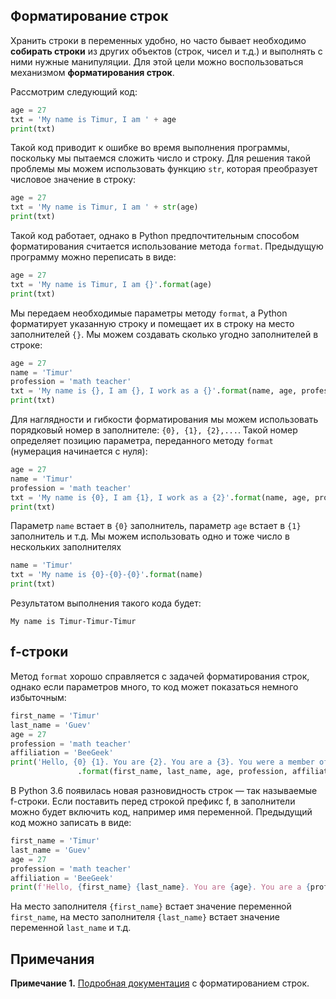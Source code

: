## Форматирование строк

Хранить строки в переменных удобно, но часто бывает необходимо **собирать строки** из других объектов (строк, чисел и т.д.) и выполнять с ними нужные манипуляции. Для этой цели можно воспользоваться механизмом **форматирования строк**.

Рассмотрим следующий код:

```python
age = 27
txt = 'My name is Timur, I am ' + age
print(txt)
```

Такой код приводит к ошибке во время выполнения программы, поскольку мы пытаемся сложить число и строку. Для решения такой проблемы мы можем использовать функцию `str`, которая преобразует числовое значение в строку:

```python
age = 27
txt = 'My name is Timur, I am ' + str(age)
print(txt)
```

Такой код работает, однако в Python предпочтительным способом форматирования считается использование метода `format`. Предыдущую программу можно переписать в виде:

```python
age = 27
txt = 'My name is Timur, I am {}'.format(age)
print(txt)
```

Мы передаем необходимые параметры методу `format`, а Python форматирует указанную строку и помещает их в строку на место заполнителей `{}`. Мы можем создавать сколько угодно заполнителей в строке:

```python
age = 27
name = 'Timur'
profession = 'math teacher'
txt = 'My name is {}, I am {}, I work as a {}'.format(name, age, profession)
print(txt)
```

Для наглядности и гибкости форматирования мы можем использовать порядковый номер в заполнителе: `{0}, {1}, {2},...`. Такой номер определяет позицию параметра, переданного методу `format` (нумерация начинается с нуля):

```python
age = 27
name = 'Timur'
profession = 'math teacher'
txt = 'My name is {0}, I am {1}, I work as a {2}'.format(name, age, profession)
print(txt)
```

Параметр `name` встает в `{0}` заполнитель, параметр `age` встает в `{1}` заполнитель и т.д. Мы можем использовать одно и тоже число в нескольких заполнителях

```python
name = 'Timur'
txt = 'My name is {0}-{0}-{0}'.format(name)
print(txt)
```

Результатом выполнения такого кода будет:

```no-highlight
My name is Timur-Timur-Timur 
```

## f-строки

Метод `format` хорошо справляется с задачей форматирования строк, однако если параметров много, то код может показаться немного избыточным:

```python
first_name = 'Timur'
last_name = 'Guev'
age = 27
profession = 'math teacher'
affiliation = 'BeeGeek'
print('Hello, {0} {1}. You are {2}. You are a {3}. You were a member of {4}'
               .format(first_name, last_name, age, profession, affiliation))
```

В Python 3.6 появилась новая разновидность строк — так называемые f-строки. Если поставить перед строкой префикс f, в заполнители можно будет включить код, например имя переменной. Предыдущий код можно записать в виде:

```python
first_name = 'Timur'
last_name = 'Guev'
age = 27
profession = 'math teacher'
affiliation = 'BeeGeek'
print(f'Hello, {first_name} {last_name}. You are {age}. You are a {profession}. You were a member of {affiliation}')
```

На место заполнителя `{first_name}` встает значение переменной `first_name`, на место заполнителя `{last_name}` встает значение переменной `last_name` и т.д.

## Примечания

**Примечание 1.** [Подробная документация](https://docs.python.org/3/library/string.html#custom-string-formatting) с форматированием строк.